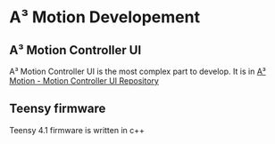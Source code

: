 # A³ Motion Developement

## A³ Motion Controller UI
A³ Motion Controller UI is the most complex part to develop. 
It is in [A³ Motion - Motion Controller UI Repository](https://github.com/ambisonic-audio-adventures/MotionControllerUI)
## Teensy firmware
Teensy 4.1 firmware is written in c++
